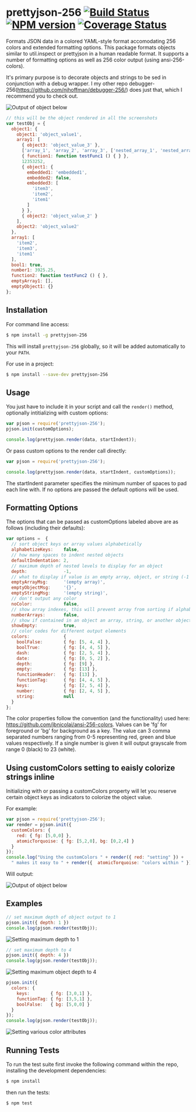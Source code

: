 # prettyjson-256 [![Build Status](https://secure.travis-ci.org/njhoffman/prettyjson-256.png)](http://travis-ci.org/njhoffman/prettyjson-256) [![NPM version](https://badge.fury.io/js/prettyjson-256.png)](http://badge.fury.io/js/prettyjson-256) [![Coverage Status](https://coveralls.io/repos/njhoffman/prettyjson-256/badge.png?branch=master)](https://coveralls.io/r/njhoffman/prettyjson-256?branch=master)

Formats JSON data in a colored YAML-style format accomodating 256 colors and extended formatting options. This package formats objects similar to util.inspect or prettyjson in a human readable format. It supports a number of formatting options as well as 256 color output (using ansi-256-colors).  

It's primary purpose is to decorate objects and strings to be sed in conjunction with a debug wrapper.  I my other repo debugger-256(https://github.com/njhoffman/debugger-256/) does just that, which I recommend you to check out.


![Output of object below](https://raw.github.com/njhoffman/prettyjson-256/master/docs/normal.jpg)

```javascript
// this will be the object rendered in all the screenshots
var testObj = {
  object1: {
    object1: 'object_value1',
    array1: [
      { object3: 'object_value_3' },
      ['array_1', 'array_2', 'array_3', ['nested_array_1', 'nested_array_2']],
      { function1: function testFunc1 () { } },
      12353252,
      { object1: {
        embedded1: 'embedded1',
        embedded2: false,
        embedded3: [
          'item3',
          'item2',
          'item1'
        ]
      } },
      { object2: 'object_value_2' }
    ],
    object2: 'object_value2'
  },
  array1: [
    'item2',
    'item3',
    'item1'
  ],
  bool1: true,
  number1: 3925.25,
  function2: function testFunc2 () { },
  emptyArray1: [],
  emptyObject1: {}
};

```
## Installation

For command line access:

```bash
$ npm install -g prettyjson-256
```

This will install `prettyjson-256` globally, so it will be added automatically
to your `PATH`.

For use in a project:
```bash
$ npm install --save-dev prettyjson-256
```

## Usage

 You just have to include it in your script and call
the `render()` method, optionally intitializing with custom options:

```javascript
var pjson = require('prettyjson-256');
pjson.init(customOptions);

console.log(prettyjson.render(data, startIndent));
```

Or pass custom options to the render call directly:

```javascript
var pjson = require('prettyjson-256');

console.log(prettyjson.render(data, startIndent, customOptions));
```
The startIndent parameter specifies the minimum number of spaces to pad each line with.
If no options are passed the default options will be used.

## Formatting Options

The options that can be passed as customOptions labeled above are as follows (including their defaults):

```javascript
var options =  {
  // sort object keys or array values alphabetically
  alphabetizeKeys:    false,
  // how many spaces to indent nested objects
  defaultIndentation: 2,
  // maximum depth of nested levels to display for an object
  depth:              -1,
  // what to display if value is an empty array, object, or string (-1 is finite)
  emptyArrayMsg:      '(empty array)',
  emptyObjectMsg:     '{}',
  emptyStringMsg:     '(empty string)',
  // don't output any color
  noColor:            false,
  // show array indexes, this will prevent array from sorting if alphabetizeKeys is on
  numberArrays:       false,
  // show if contained in an object an array, string, or another object is empty
  showEmpty:          true,
  // color codes for different output elements
  colors:             {
    boolFalse:        { fg: [5, 4, 4] },
    boolTrue:         { fg: [4, 4, 5] },
    dash:             { fg: [2, 5, 4] },
    date:             { fg: [0, 5, 2] },
    depth:            { fg: [9] },
    empty:            { fg: [13] },
    functionHeader:   { fg: [13] },
    functionTag:      { fg: [4, 4, 5] },
    keys:             { fg: [2, 5, 4] },
    number:           { fg: [2, 4, 5] },
    string:           null
  }
};
```

The color properties follow the convention (and the functionality) used here: https://github.com/jbnicolai/ansi-256-colors. Values can be 'fg' for foreground or 'bg' for background as a key.  The value can 3 comma separated numbers ranging from 0-5 representing red, green and blue values respectively.  If a single number is given it will output grayscale  from range 0 (black) to 23 (white).

## Using customColors setting to eaisly colorize strings inline
Initializing with or passing a customColors property will let you reserve certain object keys as indicators to colorize the object value.

For example:
```javascript
var pjson = require('prettyjson-256');
var render = pjson.init({ 
  customColors: {
    red: { fg: [5,0,0] },
    atomicTorquoise: { fg: [5,2,0], bg: [0,2,4] }
  }
});
console.log("Using the customColors " + render({ red: "setting" }) + 
  " makes it easy to " + render({  atomicTorquoise: "colors within " }) + " strings easily");
```
Will output:

![Output of object below](https://raw.github.com/njhoffman/prettyjson-256/master/docs/customcolors1.jpg)

## Examples


```javascript
// set maximum depth of object output to 1
pjson.init({ depth: 1 })
console.log(pjson.render(testObj));
```
![Setting maximum depth to 1](https://raw.github.com/njhoffman/prettyjson-256/master/docs/depth1.jpg)


```javascript
// set maximum depth to 4
pjson.init({ depth: 4 })
console.log(pjson.render(testObj));
```
![Setting maximum object depth to 4](https://raw.github.com/njhoffman/prettyjson-256/master/docs/depth4.jpg)


```javascript
pjson.init({
  colors: {
    keys:        { fg: [3,0,1] },
    functionTag: { fg: [3,5,1] },
    boolFalse:   { bg: [5,0,0] }
  }
});
console.log(pjson.render(testObj));
```
![Setting various color attributes](https://raw.github.com/njhoffman/prettyjson-256/master/docs/colors1.jpg)

## Running Tests

To run the test suite first invoke the following command within the repo,
installing the development dependencies:

```bash
$ npm install
```

then run the tests:

```bash
$ npm test
```

